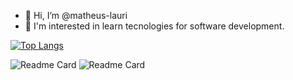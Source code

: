 - 👋 Hi, I’m @matheus-lauri
- 👀 I'm interested in learn tecnologies for software development.

[![Top Langs](https://github-readme-stats.vercel.app/api/top-langs/?username=matheus-lauri&layout=donut&show_icons=true&theme=transparent)](https://github.com/matheus-lauri/github-readme-stats)

<img alt="Readme Card"  src="https://github-readme-stats.vercel.app/api/pin/?username=matheus-lauri&repo=exercicioM2PDI&show_owner=true" /> 

<img alt="Readme Card" src="https://github-readme-stats.vercel.app/api/pin/?username=matheus-lauri&repo=trabalhoM3Mobile&show_owner=true" /> 
